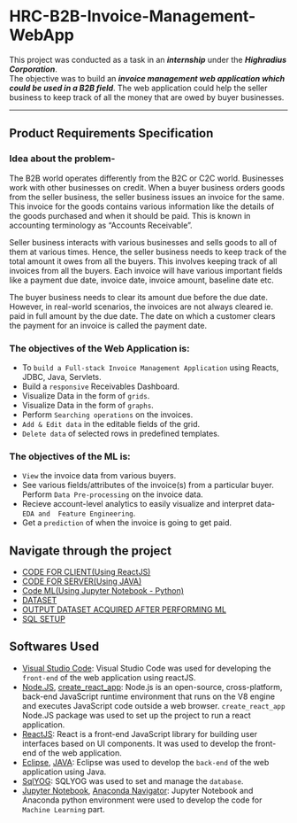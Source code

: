 # HRC-B2B-Invoice-Management-WebApp

This project was conducted as a task in an ***internship*** under the ***Highradius Corporation***.  
The objective was to build an ***invoice management web application which could be used in a B2B field***. 
The web application could help the seller business to keep track of all the money that are owed by buyer businesses.
<hr>

## Product Requirements Specification

### Idea about the problem-

The B2B world operates differently from the B2C or C2C world. Businesses work with other businesses on credit. When a buyer business orders goods from the seller business, 
the seller business issues an invoice for the same. This invoice for the goods contains various information like the details of the goods purchased and when it should be paid. 
This is known in accounting terminology as “Accounts Receivable”.  
  
Seller business interacts with various businesses and sells goods to all of them at various times. Hence, the seller business needs to keep track of the total amount it owes from all the buyers. 
This involves keeping track of all invoices from all the buyers. Each invoice will have various important fields like a payment due date, invoice date, invoice amount, baseline date etc.  
  
The buyer business needs to clear its amount due before the due date. However, in real-world scenarios, the invoices are not always cleared ie. paid in full amount by the due date. 
The date on which a customer clears the payment for an invoice is called the payment date.   
  
### The objectives of the Web Application is: 
- To `build a Full-stack Invoice Management Application` using Reacts, JDBC, Java, Servlets. 
- Build a `responsive` Receivables Dashboard.
- Visualize Data in the form of `grids`. 
- Visualize Data in the form of `graphs`. 
- Perform `Searching operations` on the invoices. 
- `Add & Edit data` in the editable fields of the grid. 
- `Delete data` of selected rows in predefined templates. 


### The objectives of the ML is:
- `View` the invoice data from various buyers. 
- See various fields/attributes of the invoice(s) from a particular buyer. 
Perform `Data Pre-processing` on the invoice data. 
- Recieve account-level analytics to easily visualize and interpret data- `EDA and 
Feature Engineering`. 
- Get a `prediction` of when the invoice is going to get paid.


## Navigate through the project
- [CODE FOR CLIENT(Using ReactJS)](client/src/)  
- [CODE FOR SERVER(Using JAVA)](server/src/main/java/crud/)  
- [Code ML(Using Jupyter Notebook - Python)](ML/HRC61148WK_Pooja_Agarwal_prediction.ipynb)  
- [DATASET](ML/dataset.csv?raw=true)  
- [OUTPUT DATASET ACQUIRED AFTER PERFORMING ML](ML/HRC61148WK_Pooja_Agarwal.csv?raw=true)  
- [SQL SETUP](database/H2H_Internship.sql?raw=true)

## Softwares Used
- [Visual Studio Code](https://code.visualstudio.com/): Visual Studio Code was used for developing the `front-end` of the web application using reactJS.  
- [Node.JS](https://nodejs.org/en/), [create_react_app](https://create-react-app.dev/): Node.js is an open-source, cross-platform, back-end JavaScript runtime
 environment that runs on the V8 engine and executes JavaScript code outside a web browser. `create_react_app` Node.JS package was used to set up the project to run a react application.  
- [ReactJS](https://reactjs.org/): React is a front-end JavaScript library for building user interfaces based on UI components. It was used to develop the front-end
of the web application.  
- [Eclipse](https://www.eclipse.org/), [JAVA](https://www.oracle.com/in/java/): Eclipse was used to develop the `back-end` of the web application using Java.
- [SqlYOG](https://webyog.com/product/sqlyog/): SQLYOG was used to set and manage the `database`.
- [Jupyter Notebook](https://jupyter.org/), [Anaconda Navigator](https://docs.anaconda.com/anaconda/navigator/index.html): 
Jupyter Notebook and Anaconda python environment were used to develop the code for `Machine Learning` part.
